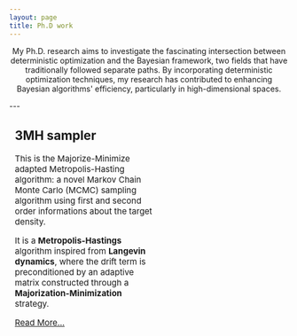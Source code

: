 ```yaml
---
layout: page
title: Ph.D work
---
```


<p align="center">
My Ph.D. research aims to investigate the fascinating intersection between deterministic optimization and the Bayesian framework, two fields that have traditionally followed separate paths. By incorporating deterministic optimization techniques, my research has contributed to enhancing Bayesian algorithms' efficiency, particularly in high-dimensional spaces.
</p>
---


<div style="width: 50%; text-align: centerjustify; font-size:15px; margin:10px;">
<h2>3MH sampler</h2>

<p>This is the Majorize-Minimize adapted Metropolis-Hasting algorithm: a novel Markov Chain Monte Carlo (MCMC) sampling algorithm using first and second order informations about the target density. </p>
<!--more-->
<p>It is a <strong>Metropolis-Hastings</strong> algorithm inspired from <strong>Langevin dynamics</strong>, where the drift term is preconditioned
by an adaptive matrix constructed through a <strong>Majorization-Minimization</strong> strategy. </p>

<a href="3MH.md">Read More...</a>
</div>







